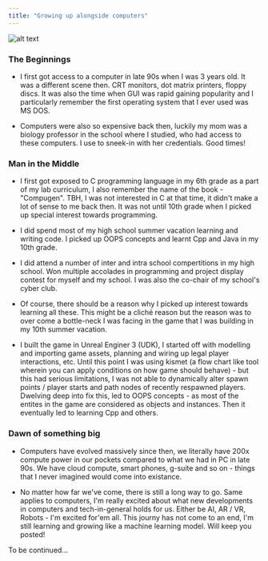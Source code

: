 ```yaml
---
title: "Growing up alongside computers"
---
```


![alt text](../../assets/computer.jpeg)

### The Beginnings
- I first got access to a computer in late 90s when I was 3 years old. It was a different scene then. 
CRT monitors, dot matrix printers, floppy discs. It was also the time when GUI was rapid gaining popularity and I
particularly remember the first operating system that I ever used was MS DOS.

- Computers were also so expensive back then, luckily my mom was a biology professor in the school where I studied, who had access to these computers. I use to sneek-in with her credentials. Good times!


### Man in the Middle
- I first got exposed to C programming language in my 6th grade as a part of my lab curriculum, I also remember the name of the book - "Compugen". TBH, I was not interested in C at that time, it didn't make a lot of sense to me back then. It was not until 10th grade when I picked up special interest towards programming.

- I did spend most of my high school summer vacation learning and writing code. I picked up OOPS concepts and learnt Cpp and Java in my 10th grade.

- I did attend a number of inter and intra school compertitions in my high school. Won multiple accolades in programming and project display contest for myself and my school. I was also the co-chair of my school's cyber club.

- Of course, there should be a reason why I picked up interest towards learning all these. This might be a cliché reason but the reason was to over come a bottle-neck I was facing in the game that I was building in my 10th summer vacation.

- I built the game in Unreal Enginer 3 (UDK), I started off with modelling and importing game assets, planning and wiring up legal player interactions, etc. Until this point I was using kismet (a flow chart like tool wherein you can apply conditions on how game should behave) - but this had serious limitations, I was not able to dynamically alter spawn points / player starts and path nodes of recently respawned players. Dwelving deep into fix this, led to OOPS concepts - as most of the entites in the game are considered as objects and instances. Then it eventually led to learning Cpp and others.

### Dawn of something big
- Computers have evolved massively since then, we literally have 200x compute power in our pockets compared to what we had in PC in late 90s. We have cloud compute, smart phones, g-suite and so on - things that I never imagined would come into existance.

- No matter how far we've come, there is still a long way to go. Same applies to computers, I'm really excited about what new developments in computers and tech-in-general holds for us. Either be AI, AR / VR, Robots - I'm excited for'em all. This journy has not come to an end, I'm still learning and growing like a machine learning model. Will keep you posted!

To be continued...

